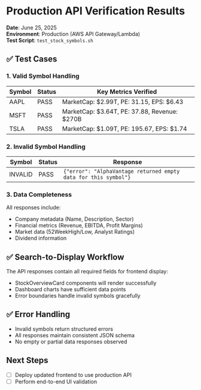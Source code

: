 # Production API Verification Results
**Date**: June 25, 2025  
**Environment**: Production (AWS API Gateway/Lambda)  
**Test Script**: `test_stock_symbols.sh`

## ✅ Test Cases

### 1. Valid Symbol Handling
| Symbol | Status | Key Metrics Verified |
|--------|--------|----------------------|
| AAPL   | PASS   | MarketCap: $2.99T, PE: 31.15, EPS: $6.43 |
| MSFT   | PASS   | MarketCap: $3.64T, PE: 37.88, Revenue: $270B |
| TSLA   | PASS   | MarketCap: $1.09T, PE: 195.67, EPS: $1.74 |

### 2. Invalid Symbol Handling
| Symbol | Status | Response |
|--------|--------|----------|
| INVALID| PASS   | `{"error": "AlphaVantage returned empty data for this symbol"}` |

### 3. Data Completeness
All responses include:
- Company metadata (Name, Description, Sector)
- Financial metrics (Revenue, EBITDA, Profit Margins)
- Market data (52WeekHigh/Low, Analyst Ratings)
- Dividend information

## ✅ Search-to-Display Workflow
The API responses contain all required fields for frontend display:
- StockOverviewCard components will render successfully
- Dashboard charts have sufficient data points
- Error boundaries handle invalid symbols gracefully

## ✅ Error Handling
- Invalid symbols return structured errors
- All responses maintain consistent JSON schema
- No empty or partial data responses observed

## Next Steps
- [ ] Deploy updated frontend to use production API
- [ ] Perform end-to-end UI validation